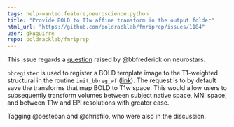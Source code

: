 ```yaml
---
tags: help-wanted,feature,neuroscience,python
title: "Provide BOLD to T1w affine transform in the output folder"
html_url: "https://github.com/poldracklab/fmriprep/issues/1184"
user: gkaguirre
repo: poldracklab/fmriprep
---
```


This issue regards a [question](https://neurostars.org/t/fmriprep-saving-forward-transforms-from-bold-to-t1-and-or-mni-space/1908) raised by @bbfrederick on neurostars.

`bbregister` is used to register a BOLD template image to the T1-weighted structural in the routine `init_bbreg_wf` ([link](https://github.com/poldracklab/fmriprep/blob/5747a6d744fc076f829a5e6132e65c9bc3d71851/fmriprep/workflows/bold/registration.py#L266)). The request is to by default save the transforms that map BOLD to T1w space. This would allow users to subsequently transform volumes between subject native space, MNI space, and between T1w and EPI resolutions with greater ease. 

Tagging @oesteban and @chrisfilo, who were also in the discussion.